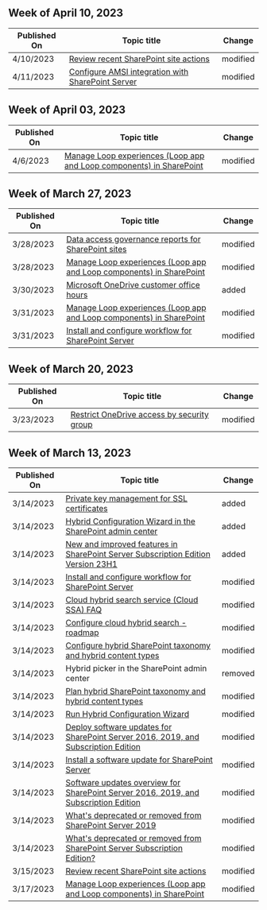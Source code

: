<!-- This file is generated automatically each week. Changes made to this file will be overwritten.-->



## Week of April 10, 2023


| Published On |Topic title | Change |
|------|------------|--------|
| 4/10/2023 | [Review recent SharePoint site actions](/SharePoint/recent-actions-panel) | modified |
| 4/11/2023 | [Configure AMSI integration with SharePoint Server](/SharePoint/security-for-sharepoint-server/configure-amsi-integration) | modified |


## Week of April 03, 2023


| Published On |Topic title | Change |
|------|------------|--------|
| 4/6/2023 | [Manage Loop experiences (Loop app and Loop components) in SharePoint](/SharePoint/manage-loop-components) | modified |


## Week of March 27, 2023


| Published On |Topic title | Change |
|------|------------|--------|
| 3/28/2023 | [Data access governance reports for SharePoint sites](/SharePoint/data-access-governance-reports) | modified |
| 3/28/2023 | [Manage Loop experiences (Loop app and Loop components) in SharePoint](/SharePoint/manage-loop-components) | modified |
| 3/30/2023 | [Microsoft OneDrive customer office hours](/SharePoint/onedrive-office-hours) | added |
| 3/31/2023 | [Manage Loop experiences (Loop app and Loop components) in SharePoint](/SharePoint/manage-loop-components) | modified |
| 3/31/2023 | [Install and configure workflow for SharePoint Server](/SharePoint/governance/install-and-configure-workflow-for-sharepoint-server) | modified |


## Week of March 20, 2023


| Published On |Topic title | Change |
|------|------------|--------|
| 3/23/2023 | [Restrict OneDrive access by security group](/SharePoint/limit-access) | modified |


## Week of March 13, 2023


| Published On |Topic title | Change |
|------|------------|--------|
| 3/14/2023 | [Private key management for SSL certificates](/SharePoint/administration/private-key-management-for-ssl-certificates) | added |
| 3/14/2023 | [Hybrid Configuration Wizard in the SharePoint admin center](/SharePoint/hybrid/hybrid-configuration-wizard-in-the-sharepoint-online-admin-center) | added |
| 3/14/2023 | [New and improved features in SharePoint Server Subscription Edition Version 23H1](/SharePoint/what-s-new/new-and-improved-features-in-sharepoint-server-subscription-edition-23h1-release) | added |
| 3/14/2023 | [Install and configure workflow for SharePoint Server](/SharePoint/governance/install-and-configure-workflow-for-sharepoint-server) | modified |
| 3/14/2023 | [Cloud hybrid search service (Cloud SSA) FAQ](/SharePoint/hybrid/cloud-hybrid-search-faq) | modified |
| 3/14/2023 | [Configure cloud hybrid search - roadmap](/SharePoint/hybrid/configure-cloud-hybrid-searchroadmap) | modified |
| 3/14/2023 | [Configure hybrid SharePoint taxonomy and hybrid content types](/SharePoint/hybrid/configure-hybrid-sharepoint-taxonomy-and-hybrid-content-types) | modified |
| 3/14/2023 | Hybrid picker in the SharePoint admin center | removed |
| 3/14/2023 | [Plan hybrid SharePoint taxonomy and hybrid content types](/SharePoint/hybrid/plan-hybrid-sharepoint-taxonomy-and-hybrid-content-types) | modified |
| 3/14/2023 | [Run Hybrid Configuration Wizard](/SharePoint/hybrid/run-hybrid-picker) | modified |
| 3/14/2023 | [Deploy software updates for SharePoint Server 2016, 2019, and Subscription Edition](/SharePoint/upgrade-and-update/deploy-updates-for-sharepoint-server-2016) | modified |
| 3/14/2023 | [Install a software update for SharePoint Server](/SharePoint/upgrade-and-update/install-a-software-update) | modified |
| 3/14/2023 | [Software updates overview for SharePoint Server 2016, 2019, and Subscription Edition](/SharePoint/upgrade-and-update/software-updates-overview) | modified |
| 3/14/2023 | [What's deprecated or removed from SharePoint Server 2019](/SharePoint/what-s-new/what-s-deprecated-or-removed-from-sharepoint-server-2019) | modified |
| 3/14/2023 | [What's deprecated or removed from SharePoint Server Subscription Edition?](/SharePoint/what-s-new/what-s-deprecated-or-removed-from-sharepoint-server-subscription-edition) | modified |
| 3/15/2023 | [Review recent SharePoint site actions](/SharePoint/recent-actions-panel) | modified |
| 3/17/2023 | [Manage Loop experiences (Loop app and Loop components) in SharePoint](/SharePoint/manage-loop-components) | modified |
